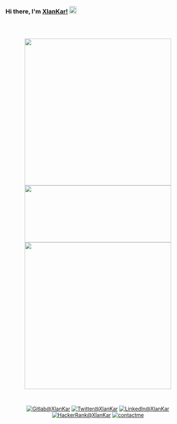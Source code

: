 ### Hi there, I'm [XlanKar!](https://xlankar.github.io) <img src="https://user-images.githubusercontent.com/1303154/88677602-1635ba80-d120-11ea-84d8-d263ba5fc3c0.gif" width="20px" alt="hi">
</br>
</br>
<p align=center>
  <kbd><img width=400 src="https://github-readme-stats.vercel.app/api?username=XlanKar&bg_color=00000000&text_color=58a6ff&hide_border=true&disable_animations=true&include_all_commits=true"><img height=155 width=400 src="https://github-readme-stats.vercel.app/api/top-langs/?username=XlanKar&layout=compact&langs_count=10&bg_color=00000000&text_color=58a6ff&hide_border=true&disable_animations=true&card_width=485&line_height=35"><img width=400 src="https://github-readme-stats.vercel.app/api/wakatime?username=XlanKar&layout=compact&bg_color=00000000&text_color=58a6ff&hide_border=true&disable_animations=true&include_all_commits=true"/></kbd>
</p>
</br>
<p align=center>
<a href="https://gitlab.com/XlanKar"><img src="https://img.shields.io/badge/Gitlab--_.svg?style=social&logo=gitlab" alt="Gitlab@XlanKar"></a>
<a href="https://twitter.com/xlankar"><img src="https://img.shields.io/badge/Twitter--_.svg?style=social&logo=twitter" alt="Twitter@XlanKar"></a>
<a href="https://www.linkedin.com/in/ali-karatel-b523951bb"><img src="https://img.shields.io/badge/LinkedIn--_.svg?style=social&logo=linkedin" alt="LinkedIn@XlanKar"></a>
<a href="https://www.hackerrank.com/XlanKar"><img src="https://img.shields.io/badge/HackerRank--_.svg?style=social&logo=hackerrank" alt="HackerRank@XlanKar"></a>
<a href="https://xlankar.com"><img src="https://img.shields.io/badge/Contact%20Me--_.svg?style=social" alt="contactme"></a>
</p>
